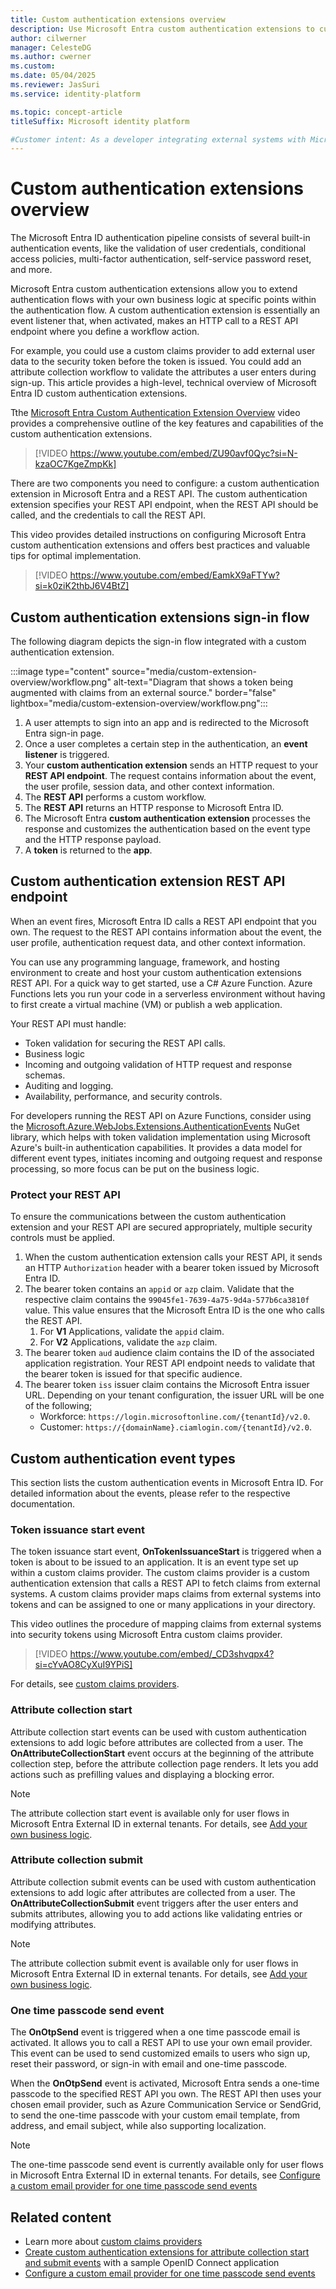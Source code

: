 ```yaml
---
title: Custom authentication extensions overview 
description: Use Microsoft Entra custom authentication extensions to customize your user's sign-in experience by using REST APIs or outbound webhooks.
author: cilwerner
manager: CelesteDG
ms.author: cwerner
ms.custom: 
ms.date: 05/04/2025
ms.reviewer: JasSuri
ms.service: identity-platform

ms.topic: concept-article
titleSuffix: Microsoft identity platform

#Customer intent: As a developer integrating external systems with Microsoft Entra ID, I want to create custom authentication extensions using a REST API, so that I can customize the authentication experience and add business logic based on event types and HTTP response payloads.
---
```


# Custom authentication extensions overview

The Microsoft Entra ID authentication pipeline consists of several built-in authentication events, like the validation of user credentials, conditional access policies, multi-factor authentication, self-service password reset, and more.

Microsoft Entra custom authentication extensions allow you to extend authentication flows with your own business logic at specific points within the authentication flow. A custom authentication extension is essentially an event listener that, when activated, makes an HTTP call to a REST API endpoint where you define a workflow action. 

For example, you could use a custom claims provider to add external user data to the security token before the token is issued. You could add an attribute collection workflow to validate the attributes a user enters during sign-up. This article provides a high-level, technical overview of Microsoft Entra ID custom authentication extensions.


Tthe [Microsoft Entra Custom Authentication Extension Overview](https://youtu.be/ZU90avf0Qyc?si=Gf77u4HS_5uw6Qjp) video provides a comprehensive outline of the key features and capabilities of the custom authentication extensions.

> [!VIDEO https://www.youtube.com/embed/ZU90avf0Qyc?si=N-kzaOC7KgeZmpKk]

There are two components you need to configure: a custom authentication extension in Microsoft Entra and a REST API. The custom authentication extension specifies your REST API endpoint, when the REST API should be called, and the credentials to call the REST API. 

This video provides detailed instructions on configuring Microsoft Entra custom authentication extensions and offers best practices and valuable tips for optimal implementation.

> [!VIDEO https://www.youtube.com/embed/EamkX9aFTYw?si=k0ziK2thbJ6V4BtZ]


## Custom authentication extensions sign-in flow

The following diagram depicts the sign-in flow integrated with a custom authentication extension.

:::image type="content" source="media/custom-extension-overview/workflow.png" alt-text="Diagram that shows a token being augmented with claims from an external source." border="false" lightbox="media/custom-extension-overview/workflow.png":::

1. A user attempts to sign into an app and is redirected to the Microsoft Entra sign-in page.
1. Once a user completes a certain step in the authentication, an **event listener** is triggered.
1. Your **custom authentication extension** sends an HTTP request to your **REST API endpoint**. The request contains information about the event, the user profile, session data, and other context information.
1. The **REST API** performs a custom workflow.
1. The **REST API** returns an HTTP response to Microsoft Entra ID.
1. The Microsoft Entra **custom authentication extension** processes the response and customizes the authentication based on the event type and the HTTP response payload.
1. A **token** is returned to the **app**.

## Custom authentication extension REST API endpoint

When an event fires, Microsoft Entra ID calls a REST API endpoint that you own. The request to the REST API contains information about the event, the user profile, authentication request data, and other context information.

You can use any programming language, framework, and hosting environment to create and host your custom authentication extensions REST API. For a quick way to get started, use a C# Azure Function. Azure Functions lets you run your code in a serverless environment without having to first create a virtual machine (VM) or publish a web application.

Your REST API must handle:

- Token validation for securing the REST API calls.
- Business logic
- Incoming and outgoing validation of HTTP request and response schemas.
- Auditing and logging.
- Availability, performance, and security controls.

For developers running the REST API on Azure Functions, consider using the [Microsoft.Azure.WebJobs.Extensions.AuthenticationEvents](https://github.com/Azure/azure-sdk-for-net/tree/main/sdk/entra/Microsoft.Azure.WebJobs.Extensions.AuthenticationEvents) NuGet library, which helps with token validation implementation using Microsoft Azure's built-in authentication capabilities. It provides a data model for different event types, initiates incoming and outgoing request and response processing, so more focus can be put on the business logic.  

### Protect your REST API

To ensure the communications between the custom authentication extension and your REST API are secured appropriately, multiple security controls must be applied.

1. When the custom authentication extension calls your REST API, it sends an HTTP `Authorization` header with a bearer token issued by Microsoft Entra ID.
1. The bearer token contains an `appid` or `azp` claim. Validate that the respective claim contains the  `99045fe1-7639-4a75-9d4a-577b6ca3810f` value. This value ensures that the Microsoft Entra ID is the one who calls the REST API.
    1. For **V1** Applications, validate the `appid` claim.
    1. For **V2** Applications, validate the `azp` claim.
1. The bearer token `aud` audience claim contains the ID of the associated application registration. Your REST API endpoint needs to validate that the bearer token is issued for that specific audience.
1. The bearer token `iss` issuer claim contains the Microsoft Entra issuer URL. Depending on your tenant configuration, the issuer URL will be one of the following;
    - Workforce: `https://login.microsoftonline.com/{tenantId}/v2.0`.
    - Customer: `https://{domainName}.ciamlogin.com/{tenantId}/v2.0`.

## Custom authentication event types

This section lists the custom authentication events in Microsoft Entra ID. For detailed information about the events, please refer to the respective documentation.

### Token issuance start event

The token issuance start event, **OnTokenIssuanceStart** is triggered when a token is about to be issued to an application. It is an event type set up within a custom claims provider. The custom claims provider is a custom authentication extension that calls a REST API to fetch claims from external systems. A custom claims provider maps claims from external systems into tokens and can be assigned to one or many applications in your directory.

This video outlines the procedure of mapping claims from external systems into security tokens using Microsoft Entra custom claims provider.

> [!VIDEO https://www.youtube.com/embed/_CD3shvqpx4?si=cYvAO8CyXuI9YPiS]

For details, see [custom claims providers](custom-claims-provider-overview.md).

### Attribute collection start 

Attribute collection start events can be used with custom authentication extensions to add logic before attributes are collected from a user. The **OnAttributeCollectionStart** event occurs at the beginning of the attribute collection step, before the attribute collection page renders. It lets you add actions such as prefilling values and displaying a blocking error. 

> [!NOTE]
> The attribute collection start event is available only for user flows in Microsoft Entra External ID in external tenants. For details, see [Add your own business logic](~/external-id/customers/concept-custom-extensions.md).

### Attribute collection submit

Attribute collection submit events can be used with custom authentication extensions to add logic after attributes are collected from a user. The **OnAttributeCollectionSubmit** event triggers after the user enters and submits attributes, allowing you to add actions like validating entries or modifying attributes.

> [!NOTE]
> The attribute collection submit event is available only for user flows in Microsoft Entra External ID in external tenants. For details, see [Add your own business logic](~/external-id/customers/concept-custom-extensions.md).

### One time passcode send event
 
The **OnOtpSend** event is triggered when a one time passcode email is activated. It allows you to call a REST API to use your own email provider. This event can be used to send customized emails to users who sign up, reset their password, or sign-in with email and one-time passcode.
 
When the **OnOtpSend** event is activated, Microsoft Entra sends a one-time passcode to the specified REST API you own. The REST API then uses your chosen email provider, such as Azure Communication Service or SendGrid, to send the one-time passcode with your custom email template, from address, and email subject, while also supporting localization.
 
> [!NOTE]
> The one-time passcode send event is currently available only for user flows in Microsoft Entra External ID in external tenants. For details, see [Configure a custom email provider for one time passcode send events](./custom-extension-email-otp-get-started.md)

## Related content

- Learn more about [custom claims providers](custom-claims-provider-overview.md)
- [Create custom authentication extensions for attribute collection start and submit events](custom-extension-attribute-collection.md) with a sample OpenID Connect application
- [Configure a custom email provider for one time passcode send events](custom-extension-email-otp-get-started.md)
